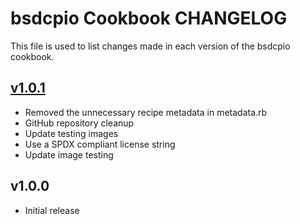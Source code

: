 # bsdcpio Cookbook CHANGELOG

This file is used to list changes made in each version of the bsdcpio cookbook.

## [v1.0.1](2019-10-25)

* Removed the unnecessary recipe metadata in metadata.rb
* GitHub repository cleanup
* Update testing images
* Use a SPDX compliant license string
* Update image testing

## v1.0.0

* Initial release
